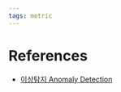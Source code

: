 ```yaml
---
tags: metric
---
```


# References

- [이상탐지 Anomaly Detection](https://h3imdallr.github.io/2017-06-20/anomaly_detection/)